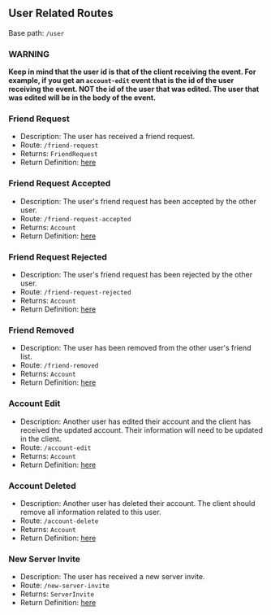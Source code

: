 ## User Related Routes
Base path: `/user`

### WARNING
**Keep in mind that the user id is that of the client receiving the event. 
For example, if you get an `account-edit` event that is the id of the user receiving the event. NOT the id of the user that was edited. The user that was edited will be in the body of the event.**

### Friend Request
- Description: The user has received a friend request.
- Route: `/friend-request`
- Returns: `FriendRequest`
- Return Definition: [here](https://github.com/P-William/COMP72070_Sec1_Group1_Server/tree/main/accord-api/src/main/java/com/group11/accord/api/user/friend/FriendRequest.java)

### Friend Request Accepted
- Description: The user's friend request has been accepted by the other user.
- Route: `/friend-request-accepted`
- Returns: `Account`
- Return Definition: [here](https://github.com/P-William/COMP72070_Sec1_Group1_Server/tree/main/accord-api/src/main/java/com/group11/accord/api/user/Account.java)

### Friend Request Rejected
- Description: The user's friend request has been rejected by the other user.
- Route: `/friend-request-rejected`
- Returns: `Account`
- Return Definition: [here](https://github.com/P-William/COMP72070_Sec1_Group1_Server/tree/main/accord-api/src/main/java/com/group11/accord/api/user/Account.java)

### Friend Removed
- Description: The user has been removed from the other user's friend list.
- Route: `/friend-removed`
- Returns: `Account`
- Return Definition: [here](https://github.com/P-William/COMP72070_Sec1_Group1_Server/tree/main/accord-api/src/main/java/com/group11/accord/api/user/Account.java)

### Account Edit
- Description: Another user has edited their account and the client has received the updated account. Their information will need to be updated in the client.
- Route: `/account-edit`
- Returns: `Account`
- Return Definition: [here](https://github.com/P-William/COMP72070_Sec1_Group1_Server/tree/main/accord-api/src/main/java/com/group11/accord/api/user/Account.java)

### Account Deleted
- Description: Another user has deleted their account. The client should remove all information related to this user.
- Route: `/account-delete`
- Returns: `Account`
- Return Definition: [here](https://github.com/P-William/COMP72070_Sec1_Group1_Server/tree/main/accord-api/src/main/java/com/group11/accord/api/user/Account.java)

### New Server Invite
- Description: The user has received a new server invite.
- Route: `/new-server-invite`
- Returns: `ServerInvite`
- Return Definition: [here](https://github.com/P-William/COMP72070_Sec1_Group1_Server/tree/main/accord-api/src/main/java/com/group11/accord/api/server/members/ServerInvite.java)

